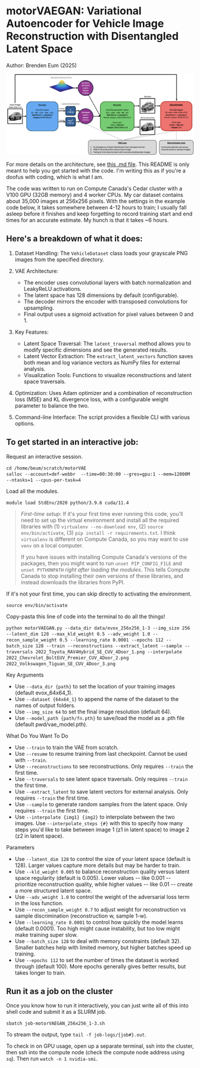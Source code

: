 # motorVAEGAN: Variational Autoencoder for Vehicle Image Reconstruction with Disentangled Latent Space
Author: Brenden Eum (2025)

![motorVAEGAN architecture](<writing/motorVAEGAN-architecture.png>)

For more details on the architecture, see [this .md file](writing/network_architecture.md). This README is only meant to help you get started with the code. I'm writing this as if you're a doofus with coding, which is what I am. 

The code was written to run on Compute Canada's Cedar cluster with a V100 GPU (32GB memory) and 4 worker CPUs. My car dataset contains about 35,000 images at 256x256 pixels. With the settings in the example code below, it takes somewhere between 4-12 hours to train; I usually fall asleep before it finishes and keep forgetting to record training start and end times for an accurate estimate. My hunch is that it takes ~6 hours.

## Here's a breakdown of what it does:

1. Dataset Handling: The `VehicleDataset` class loads your grayscale PNG images from the specified directory.

2. VAE Architecture:

    - The encoder uses convolutional layers with batch normalization and LeakyReLU activations.
    - The latent space has 128 dimensions by default (configurable).
    - The decoder mirrors the encoder with transposed convolutions for upsampling.
    - Final output uses a sigmoid activation for pixel values between 0 and 1.

3. Key Features:

    - Latent Space Traversal: The `latent_traversal` method allows you to modify specific dimensions and see the generated results.
    - Latent Vector Extraction: The `extract_latent_vectors` function saves both mean and log variance vectors as NumPy files for external analysis.
    - Visualization Tools: Functions to visualize reconstructions and latent space traversals.

4. Optimization: Uses Adam optimizer and a combination of reconstruction loss (MSE) and KL divergence loss, with a configurable weight parameter to balance the two.

5. Command-line Interface: The script provides a flexible CLI with various options.

## To get started in an interactive job:

Request an interactive session.

```
cd /home/beum/scratch/motorVAE
salloc --account=def-webbr  --time=00:30:00 --gres=gpu:1 --mem=12000M --ntasks=1 --cpus-per-task=4
```

Load all the modules.

```
module load StdEnv/2020 python/3.9.6 cuda/11.4
```

>*First-time setup*: If it's your first time ever running this code, you'll need to set up the virtual environment and install all the required libraries with (1) `virtualenv --no-download env`, (2) `source env/bin/activate`, (3) `pip install -r requirements.txt`. I think `virtualenv` is different on Compute Canada, so you may want to use `venv` on a local computer.
>
>If you have issues with installing Compute Canada's versions of the packages, then you might want to run `unset PIP_CONFIG_FILE` and `unset PYTHONPATH` *right after loading the modules*. This tells Compute Canada to stop installing their own versions of these libraries, and instead downloads the libraries from PyPI.

If it's not your first time, you can skip directly to activating the environment. 

```
source env/bin/activate
```



Copy-pasta this line of code into the terminal to do all the things!

```
python motorVAEGAN.py --data_dir data/evox_256x256_1-3 --img_size 256 --latent_dim 128 --max_kld_weight 0.5 --adv_weight 1.0 --recon_sample_weight 0.5 --learning_rate 0.0001 --epochs 112 --batch_size 128 --train --reconstructions --extract_latent --sample --traversals 2022_Toyota_RAV4Hybrid_SE_CUV_4Door_1.png --interpolate 2022_Chevrolet_BoltEUV_Premier_CUV_4Door_2.png 2022_Volkswagen_Tiguan_SE_CUV_4Door_3.png
```

Key Arguments

- Use `--data_dir {path}` to set the location of your training images (default evox_64x64_1).
- Use `--dataset {64x64_1}` to append the name of the dataset to the names of output folders.
- Use `--img_size 64` to set the final image resolution (default 64).
- Use `--model_path {path/fn.pth}` to save/load the model as a .pth file (default pwd/vae_model.pth).

What Do You Want To Do

- Use `--train` to train the VAE from scratch.
- Use `--resume` to resume training from last checkpoint. Cannot be used with `--train`.
- Use `--reconstructions` to see reconstructions. Only requires `--train` the first time.
- Use `--traversals` to see latent space traversals. Only requires `--train` the first time.
- Use `--extract_latent` to save latent vectors for external analysis. Only requires `--train` the first time.
- Use `--sample` to generate random samples from the latent space. Only requires `--train` the first time.
- Use `--interpolate {img1} {img2}` to interpolate between the two images. Use `--interpolate_steps {#}` with this to specify how many steps you'd like to take between image 1 (z1 in latent space) to image 2 (z2 in latent space).

Parameters

- Use `--latent_dim 128` to control the size of your latent space (default is 128). Larger values capture more details but may be harder to train.
- Use `--kld_weight 0.005` to balance reconstruction quality versus latent space regularity (default is 0.005). Lower values -- like 0.001 -- prioritize reconstruction quality, while higher values -- like 0.01 -- create a more structured latent space.
- Use `--adv_weight 1.0` to control the weight of the adversarial loss term in the loss function.
- Use `--recon_sample_weight 0.7` to adjust weight for reconstruction vs sample discrimination (reconstruction w, sample 1-w).
- Use `--learning_rate 0.0001` to control how quickly the model learns (default 0.0001). Too high might cause instability, but too low might make training super slow.
- Use `--batch_size 128` to deal with memory constraints (default 32). Smaller batches help with limited memory, but higher batches speed up training.
- Use `--epochs 112` to set the number of times the dataset is worked through (default 100). More epochs generally gives better results, but takes longer to train.


## Run it as a job on the cluster

Once you know how to run it interactively, you can just write all of this into shell code and submit it as a SLURM job.

```
sbatch job-motorVAEGAN_256x256_1-3.sh
```

To stream the output, type `tail -f job-logs/{job#}.out`. 

To check in on GPU usage, open up a separate terminal, ssh into the cluster, then ssh into the compute node (check the compute node address using `sq`). Then run `watch -n 1 nvidia-smi`.
